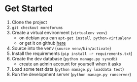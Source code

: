 Get Started
===========
1. Clone the project
2. `git checkout moreforums`
3. Create a virtual environment (`virtualenv venv`)
   * on debian you can `apt-get install python-virtualenv`
   * or get it on github [here](http://github.com/pypa/virtualenv)
4. Source into the venv (`source venv/bin/activate`)
5. Install the requirements (`pip install -r requirements.txt`)
6. Create the dev database (`python manage.py syncdb`)
   * create an admin account for yourself when it asks
7. Load some test data (`python manage.py loaddata test`)
8. Run the development server (`python manage.py runserver`)
